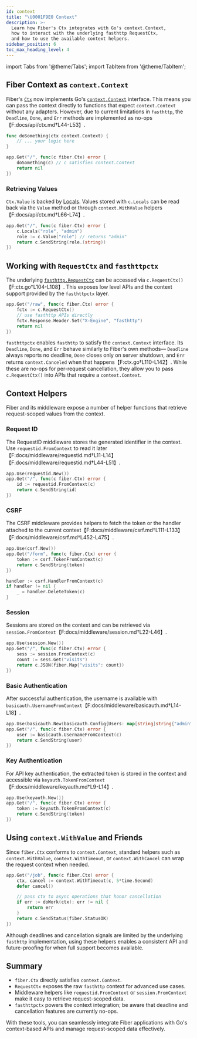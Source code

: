 ```yaml
---
id: context
title: "\U0001F9E0 Context"
description: >-
  Learn how Fiber's Ctx integrates with Go's context.Context,
  how to interact with the underlying fasthttp RequestCtx,
  and how to use the available context helpers.
sidebar_position: 6
toc_max_heading_level: 4
---
```


import Tabs from '@theme/Tabs';
import TabItem from '@theme/TabItem';

## Fiber Context as `context.Context`

Fiber's [`Ctx`](../api/ctx.md) now implements Go's
[`context.Context`](https://pkg.go.dev/context#Context) interface.
This means you can pass the context directly to functions that expect
`context.Context` without any adapters.
However, due to current limitations in `fasthttp`, the
`Deadline`, `Done`, and `Err` methods are implemented as no-ops【F:docs/api/ctx.md†L44-L53】.

```go title="Example"
func doSomething(ctx context.Context) {
    // ... your logic here
}

app.Get("/", func(c fiber.Ctx) error {
    doSomething(c) // c satisfies context.Context
    return nil
})
```

### Retrieving Values

`Ctx.Value` is backed by [Locals](../api/ctx.md#locals). Values stored
with `c.Locals` can be read back via the `Value` method or through
`context.WithValue` helpers【F:docs/api/ctx.md†L66-L74】.

```go title="Locals and Value"
app.Get("/", func(c fiber.Ctx) error {
    c.Locals("role", "admin")
    role := c.Value("role") // returns "admin"
    return c.SendString(role.(string))
})
```

## Working with `RequestCtx` and `fasthttpctx`

The underlying [`fasthttp.RequestCtx`](https://pkg.go.dev/github.com/valyala/fasthttp#RequestCtx)
can be accessed via `c.RequestCtx()`【F:ctx.go†L104-L108】.
This exposes low level APIs and the context support provided by the
`fasthttpctx` layer.

```go title="Accessing RequestCtx"
app.Get("/raw", func(c fiber.Ctx) error {
    fctx := c.RequestCtx()
    // use fasthttp APIs directly
    fctx.Response.Header.Set("X-Engine", "fasthttp")
    return nil
})
```

`fasthttpctx` enables `fasthttp` to satisfy the `context.Context` interface.
Its `Deadline`, `Done`, and `Err` behave similarly to Fiber's own methods—
`Deadline` always reports no deadline, `Done` closes only on server shutdown,
and `Err` returns `context.Canceled` when that happens【F:ctx.go†L110-L142】.
While these are no-ops for per-request cancellation, they allow you to pass
`c.RequestCtx()` into APIs that require a `context.Context`.

## Context Helpers

Fiber and its middleware expose a number of helper functions that
retrieve request-scoped values from the context.

### Request ID

The RequestID middleware stores the generated identifier in the context.
Use `requestid.FromContext` to read it later【F:docs/middleware/requestid.md†L11-L14】【F:docs/middleware/requestid.md†L44-L51】.

```go
app.Use(requestid.New())
app.Get("/", func(c fiber.Ctx) error {
    id := requestid.FromContext(c)
    return c.SendString(id)
})
```

### CSRF

The CSRF middleware provides helpers to fetch the token or the handler
attached to the current context【F:docs/middleware/csrf.md†L111-L133】【F:docs/middleware/csrf.md†L452-L475】.

```go
app.Use(csrf.New())
app.Get("/form", func(c fiber.Ctx) error {
    token := csrf.TokenFromContext(c)
    return c.SendString(token)
})
```

```go title="Deleting a token"
handler := csrf.HandlerFromContext(c)
if handler != nil {
    _ = handler.DeleteToken(c)
}
```

### Session

Sessions are stored on the context and can be retrieved via
`session.FromContext`【F:docs/middleware/session.md†L22-L46】.

```go
app.Use(session.New())
app.Get("/", func(c fiber.Ctx) error {
    sess := session.FromContext(c)
    count := sess.Get("visits")
    return c.JSON(fiber.Map{"visits": count})
})
```

### Basic Authentication

After successful authentication, the username is available with
`basicauth.UsernameFromContext`【F:docs/middleware/basicauth.md†L14-L18】.

```go
app.Use(basicauth.New(basicauth.Config{Users: map[string]string{"admin": "secret"}}))
app.Get("/", func(c fiber.Ctx) error {
    user := basicauth.UsernameFromContext(c)
    return c.SendString(user)
})
```

### Key Authentication

For API key authentication, the extracted token is stored in the
context and accessible via `keyauth.TokenFromContext`【F:docs/middleware/keyauth.md†L9-L14】.

```go
app.Use(keyauth.New())
app.Get("/", func(c fiber.Ctx) error {
    token := keyauth.TokenFromContext(c)
    return c.SendString(token)
})
```

## Using `context.WithValue` and Friends

Since `fiber.Ctx` conforms to `context.Context`, standard helpers such as
`context.WithValue`, `context.WithTimeout`, or `context.WithCancel`
can wrap the request context when needed.

```go
app.Get("/job", func(c fiber.Ctx) error {
    ctx, cancel := context.WithTimeout(c, 5*time.Second)
    defer cancel()

    // pass ctx to async operations that honor cancellation
    if err := doWork(ctx); err != nil {
        return err
    }
    return c.SendStatus(fiber.StatusOK)
})
```

Although deadlines and cancellation signals are limited by the underlying
`fasthttp` implementation, using these helpers enables a consistent API and
future-proofing for when full support becomes available.

## Summary

- `fiber.Ctx` directly satisfies `context.Context`.
- `RequestCtx` exposes the raw `fasthttp` context for advanced use cases.
- Middleware helpers like `requestid.FromContext` or `session.FromContext`
  make it easy to retrieve request-scoped data.
- `fasthttpctx` powers the context integration; be aware that deadline and
  cancellation features are currently no-ops.

With these tools, you can seamlessly integrate Fiber applications with
Go's context-based APIs and manage request-scoped data effectively.

